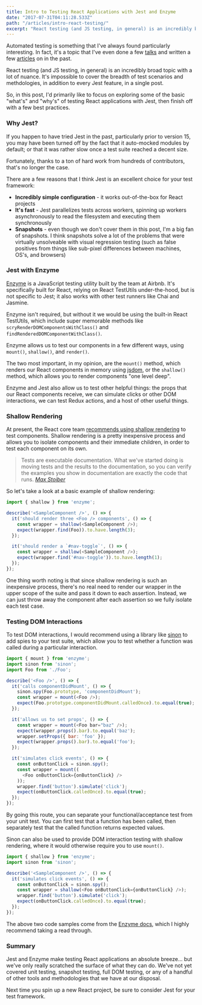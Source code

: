 ```yaml
---
title: Intro to Testing React Applications with Jest and Enzyme
date: "2017-07-31T04:11:28.533Z"
path: "/articles/intro-react-testing/"
excerpt: "React testing (and JS testing, in general) is an incredibly broad topic with a lot of nuance. In this post, I primarily want to focus on exploring some of the basic what's and why's of, as well as a few best practices for, testing React applications."
---
```


Automated testing is something that I've always found particularly interesting. In fact, it's a topic that I've even done a few [talks](https://jonbellah.com/speaking/) and written a few [articles](https://css-tricks.com/visual-regression-testing-with-phantomcss/) on in the past.

React testing (and JS testing, in general) is an incredibly broad topic with a lot of nuance. It's impossible to cover the breadth of test scenarios and methdologies, in addition to every Jest feature, in a single post. 

So, in this post, I'd primarily like to focus on exploring some of the basic "what's" and "why's" of testing React applications with Jest, then finish off with a few best practices.

### Why Jest?

If you happen to have tried Jest in the past, particularly prior to version 15, you may have been turned off by the fact that it auto-mocked modules by default; or that it was rather slow once a test suite reached a decent size.

Fortunately, thanks to a ton of hard work from hundreds of contributors, that's no longer the case.

There are a few reasons that I think Jest is an excellent choice for your test framework:
- **Incredibly simple configuration** - it works out-of-the-box for React projects
- **It's fast** - Jest parallelizes tests across workers, spinning up workers asynchronously to read the filesystem and executing them synchronously
- **Snapshots** - even though we don't cover them in this post, I'm a big fan of snapshots. I think snapshots solve a lot of the problems that were virtually unsolveable with visual regression testing (such as false positives from things like sub-pixel differences between machines, OS's, and browsers)

### Jest with Enzyme

[Enzyme](http://airbnb.io/enzyme/) is a JavaScript testing utility built by the team at Airbnb. It's specifically built for React, relying on React TestUtils under-the-hood, but is not specific to Jest; it also works with other test runners like Chai and Jasmine.

Enzyme isn't required, but without it we would be using the built-in React TestUtils, which include super memorable methods like `scryRenderDOMComponentsWithClass()` and `findRenderedDOMComponentWithClass()`.

Enzyme allows us to test our components in a few different ways, using `mount()`, `shallow()`, and `render()`.

The two most important, in my opinion, are the `mount()` method, which renders our React components in memory using [jsdom](https://github.com/tmpvar/jsdom), or the `shallow()` method, which allows you to render components "one level deep".

Enzyme and Jest also allow us to test other helpful things: the props that our React components receive, we can simulate clicks or other DOM interactions, we can test Redux actions, and a host of other useful things.

### Shallow Rendering

At present, the React core team [recommends using shallow rendering](https://discuss.reactjs.org/t/whats-the-prefered-way-to-test-react-js-components/26/2) to test components. Shallow rendering is a pretty inexpensive process and allows you to isolate components and their immediate children, in order to test each component on its own.

> Tests are executable documentation. What we've started doing is moving tests and the results to the documentation, so you can verify the examples you show in documentation are exactly the code that runs.
> <cite>[Max Stoiber](https://www.youtube.com/watch?v=59Ndb3YkLKA)</cite>

So let's take a look at a basic example of shallow rendering:

```js
import { shallow } from 'enzyme';

describe('<SampleComponent />', () => {
  it('should render three <Foo /> components', () => {
    const wrapper = shallow(<SampleComponent />);
    expect(wrapper.find(Foo)).to.have.length(3);
  });

  it('should render a `#nav-toggle`', () => {
    const wrapper = shallow(<SampleComponent />);
    expect(wrapper.find('#nav-toggle')).to.have.length(1);
  });
});
```

One thing worth noting is that since shallow rendering is such an inexpensive process, there's no real need to render our wrapper in the upper scope of the suite and pass it down to each assertion. Instead, we can just throw away the component after each assertion so we fully isolate each test case.

### Testing DOM Interactions

To test DOM interactions, I would recommend using a library like [sinon](http://sinonjs.org/) to add spies to your test suite, which allow you to test whether a function was called during a particular interaction. 

```js
import { mount } from 'enzyme';
import sinon from 'sinon';
import Foo from './Foo';

describe('<Foo />', () => {
  it('calls componentDidMount', () => {
    sinon.spy(Foo.prototype, 'componentDidMount');
    const wrapper = mount(<Foo />);
    expect(Foo.prototype.componentDidMount.calledOnce).to.equal(true);
  });

  it('allows us to set props', () => {
    const wrapper = mount(<Foo bar="baz" />);
    expect(wrapper.props().bar).to.equal('baz');
    wrapper.setProps({ bar: 'foo' });
    expect(wrapper.props().bar).to.equal('foo');
  });

  it('simulates click events', () => {
    const onButtonClick = sinon.spy();
    const wrapper = mount((
      <Foo onButtonClick={onButtonClick} />
    ));
    wrapper.find('button').simulate('click');
    expect(onButtonClick.calledOnce).to.equal(true);
  });
});
```

By going this route, you can separate your functional/acceptance test from your unit test. You can first test that a function has been called, then separately test that the called function returns expected values.

Sinon can also be used to provide DOM interaction testing with shallow rendering, where it would otherwise require you to use `mount()`.

```js
import { shallow } from 'enzyme';
import sinon from 'sinon';

describe('<SampleComponent />', () => {
  it('simulates click events', () => {
    const onButtonClick = sinon.spy();
    const wrapper = shallow(<Foo onButtonClick={onButtonClick} />);
    wrapper.find('button').simulate('click');
    expect(onButtonClick.calledOnce).to.equal(true);
  });
});
```

The above two code samples come from the [Enzyme docs](https://github.com/airbnb/enzyme), which I highly recommend taking a read through.

### Summary

Jest and Enzyme make testing React applications an absolute breeze... but we've only really scratched the surface of what they can do. We've not yet covered unit testing, snapshot testing, full DOM testing, or any of a handful of other tools and methodologies that we have at our disposal.

Next time you spin up a new React project, be sure to consider Jest for your test framework.